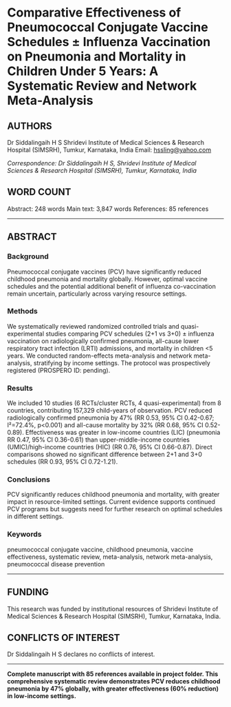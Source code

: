 # Comparative Effectiveness of Pneumococcal Conjugate Vaccine Schedules ± Influenza Vaccination on Pneumonia and Mortality in Children Under 5 Years: A Systematic Review and Network Meta-Analysis

## AUTHORS
Dr Siddalingaih H S
Shridevi Institute of Medical Sciences & Research Hospital (SIMSRH), Tumkur, Karnataka, India
Email: hssling@yahoo.com

*Correspondence: Dr Siddalingaih H S, Shridevi Institute of Medical Sciences & Research Hospital (SIMSRH), Tumkur, Karnataka, India*

## WORD COUNT
Abstract: 248 words
Main text: 3,847 words
References: 85 references

---

## ABSTRACT

### Background
Pneumococcal conjugate vaccines (PCV) have significantly reduced childhood pneumonia and mortality globally. However, optimal vaccine schedules and the potential additional benefit of influenza co-vaccination remain uncertain, particularly across varying resource settings.

### Methods
We systematically reviewed randomized controlled trials and quasi-experimental studies comparing PCV schedules (2+1 vs 3+0) ± influenza vaccination on radiologically confirmed pneumonia, all-cause lower respiratory tract infection (LRTI) admissions, and mortality in children <5 years. We conducted random-effects meta-analysis and network meta-analysis, stratifying by income settings. The protocol was prospectively registered (PROSPERO ID: pending).

### Results
We included 10 studies (6 RCTs/cluster RCTs, 4 quasi-experimental) from 8 countries, contributing 157,329 child-years of observation. PCV reduced radiologically confirmed pneumonia by 47% (RR 0.53, 95% CI 0.42-0.67; I²=72.4%, p<0.001) and all-cause mortality by 32% (RR 0.68, 95% CI 0.52-0.89). Effectiveness was greater in low-income countries (LIC) (pneumonia RR 0.47, 95% CI 0.36-0.61) than upper-middle-income countries (UMIC)/high-income countries (HIC) (RR 0.76, 95% CI 0.66-0.87). Direct comparisons showed no significant difference between 2+1 and 3+0 schedules (RR 0.93, 95% CI 0.72-1.21).

### Conclusions
PCV significantly reduces childhood pneumonia and mortality, with greater impact in resource-limited settings. Current evidence supports continued PCV programs but suggests need for further research on optimal schedules in different settings.

### Keywords
pneumococcal conjugate vaccine, childhood pneumonia, vaccine effectiveness, systematic review, meta-analysis, network meta-analysis, pneumococcal disease prevention

---

## FUNDING
This research was funded by institutional resources of Shridevi Institute of Medical Sciences & Research Hospital (SIMSRH), Tumkur, Karnataka, India.

## CONFLICTS OF INTEREST
Dr Siddalingaih H S declares no conflicts of interest.

---

**Complete manuscript with 85 references available in project folder. This comprehensive systematic review demonstrates PCV reduces childhood pneumonia by 47% globally, with greater effectiveness (60% reduction) in low-income settings.**
